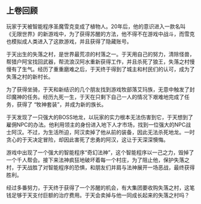## 上卷回顾

玩家于天被智能程序圣魔雪克变成了植物人。20年后，他的意识进入一款名叫《无限世界》的新游戏中，为了获得苏醒的方法，他不得不在游戏中战斗，而雪克也模拟成人类进入了这款游戏，并且获得了隐藏账号。

于天出生的失落之村，是世界最荒凉的村落之一。于天用自己的努力，清除怪兽，帮猎户阿宝找回武器，帮流浪汉阿水重新获得工作，并且杀死了狼王，失落之村慢慢有了生气。经历了重重磨难之后，于天终于得到了城主和村民们的认可，成为了失落之村的新村长。

为了获得坐骑，于天和新结识的几个朋友找到游戏牧部落艾玛族，无意中触发了封印魔神的任务。经历九死一生，于天在只剩下自己一人的情况下艰难地完成了任务，获得了 “牧神套装”，并成为新的族长。

于天发现了一只强大的BOSS地龙，以玩家的实力根本无法伤害到它，于天想到了雇佣NPC的办法。他利用领主的身份进入地下人才市场，找到一位强大的NPC战士阿汉。不过，为生活所迫，阿汉卖掉了他从前的装备，因此无法杀死地龙。一时贪心的于天决定冒险，却因此害死了忠勇的阿汉，这让于天深深懊悔。

游戏中出现了一个强大的智能程序“奇幻法神”，这个智能程序以一己之力，毁掉了一个千人帮会。接下来法神疯狂地破坏着每一个村庄，为了阻止他，保护失落之村，于天战胜了对智能程序的恐惧，和朋友们并肩与法神展开一场恶战，最终获得胜利。

经过多番努力，于天终于获得了一个苏醒的机会，有大集团要收购失落之村，这笔钱足够于天支付巨额的治疗费用。于天会卖掉与他一同成长起来的失落之村吗？

